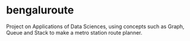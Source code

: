 # bengaluroute
Project on Applications of Data Sciences, using concepts such as Graph, Queue and Stack to make a metro station route planner.
